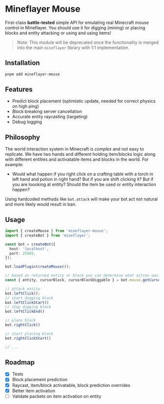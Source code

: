 # Mineflayer Mouse

First-class **battle-tested** simple API for emulating real Minecraft mouse control in Mineflayer. You should use it for digging (mining) or placing blocks and entity attacking or using and using items!

> Note: This module will be deprecated once the functionality is merged into the main `mineflayer` library with 1:1 implementation.

## Installation

```bash
pnpm add mineflayer-mouse
```

## Features

- Predict block placement (optimistic update, needed for correct physics on high ping)
- Block breaking server cancellation
- Accurate entity raycasting (targeting)
- Debug logging

## Philosophy

The world interaction system in Minecraft is *complex* and not easy to replicate. We have two hands and different holding item/blocks logic along with different entities and activatable items and blocks in the world. For example:

- Would what happen if you right click on a crafting table with a torch in left hand and potion in right hand? But if you are shift clicking it? But if you are loooking at entity? Should the item be used or entity interaction happen?

Using hardcoded methods like `bot.attack` will make your bot act not natural and more likely would result in ban.

## Usage

```ts
import { createMouse } from 'mineflayer-mouse';
import { createBot } from 'mineflayer';

const bot = createBot({
  host: 'localhost',
  port: 25565,
});

bot.loadPlugin(createMouse());

// based on returned entity or block you can determine what action would happen (you cant enfoce specific action since thats not how game works)
const { entity, cursorBlock, cursorBlockDiggable } = bot.mouse.getCursorState();

// attack entity
bot.leftClick();
// start digging block
bot.leftClickStart()
// stop digging block
bot.leftClickEnd()

// place block
bot.rightClick()

// start placing block
bot.rightClickStart()

// ...
```

## Roadmap

- [X] Tests
- [X] Block placement prediction
- [X] Raycast, item/block activatable, block prediction overrides
- [X] Better item activation
- [ ] Validate packets on item activation on entity
